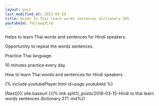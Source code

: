 ```yaml
---
layout: post
last_modified_at: 2021-03-29
title: Hindi to Thai learn words sentences dictionary 305 
youtubeId: 7VCruwg7LrQ
---
```

 
 
Helps to learn Thai words and sentences for Hindi speakers.

Opportunitiy to repeat the words sentences. 

Practice Thai language. 
 
10 minutes practice every day. 
 
How to learn Thai words and sentences for Hindi speakers 
 
{% include youtubePlayer.html id=page.youtubeId %}
 
 
[Next]({{ site.baseurl }}{% link  split1/_posts/2018-03-15-Hindi to thai learn words sentences dictionary 271 .md%})
 
